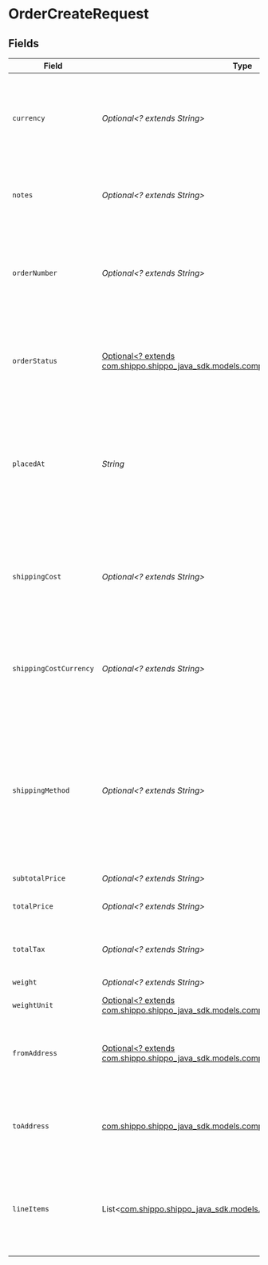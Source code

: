 # OrderCreateRequest


## Fields

| Field                                                                                                                                                                          | Type                                                                                                                                                                           | Required                                                                                                                                                                       | Description                                                                                                                                                                    | Example                                                                                                                                                                        |
| ------------------------------------------------------------------------------------------------------------------------------------------------------------------------------ | ------------------------------------------------------------------------------------------------------------------------------------------------------------------------------ | ------------------------------------------------------------------------------------------------------------------------------------------------------------------------------ | ------------------------------------------------------------------------------------------------------------------------------------------------------------------------------ | ------------------------------------------------------------------------------------------------------------------------------------------------------------------------------ |
| `currency`                                                                                                                                                                     | *Optional<? extends String>*                                                                                                                                                   | :heavy_minus_sign:                                                                                                                                                             | **Required if total_price is provided**<br><br/>Currency of the <code>total_price</code> and <code>total_tax</code> amounts.                                                   | USD                                                                                                                                                                            |
| `notes`                                                                                                                                                                        | *Optional<? extends String>*                                                                                                                                                   | :heavy_minus_sign:                                                                                                                                                             | Custom buyer- or seller-provided notes about the order.                                                                                                                        | This customer is a VIP                                                                                                                                                         |
| `orderNumber`                                                                                                                                                                  | *Optional<? extends String>*                                                                                                                                                   | :heavy_minus_sign:                                                                                                                                                             | An alphanumeric identifier for the order used by the seller/buyer. This identifier doesn't need to be unique.                                                                  | #1068                                                                                                                                                                          |
| `orderStatus`                                                                                                                                                                  | [Optional<? extends com.shippo.shippo_java_sdk.models.components.OrderStatusEnum>](../../models/components/OrderStatusEnum.md)                                                 | :heavy_minus_sign:                                                                                                                                                             | Current state of the order. See the <a href="https://docs.goshippo.com/docs/orders/orders/">orders tutorial</a> <br/>for the logic of how the status is handled.               | PAID                                                                                                                                                                           |
| `placedAt`                                                                                                                                                                     | *String*                                                                                                                                                                       | :heavy_check_mark:                                                                                                                                                             | Date and time when the order was placed. This datetime can be different from the datetime of the order object creation on Shippo.                                              | 2016-09-23T01:28:12Z                                                                                                                                                           |
| `shippingCost`                                                                                                                                                                 | *Optional<? extends String>*                                                                                                                                                   | :heavy_minus_sign:                                                                                                                                                             | Amount paid by the buyer for shipping. This amount can be different from the price the seller will actually pay for shipping.                                                  | 12.83                                                                                                                                                                          |
| `shippingCostCurrency`                                                                                                                                                         | *Optional<? extends String>*                                                                                                                                                   | :heavy_minus_sign:                                                                                                                                                             | **Required if shipping_cost is provided**<br><br/>Currency of the <code>shipping_cost</code> amount.                                                                           | USD                                                                                                                                                                            |
| `shippingMethod`                                                                                                                                                               | *Optional<? extends String>*                                                                                                                                                   | :heavy_minus_sign:                                                                                                                                                             | Shipping method (carrier + service or other free text description) chosen by the buyer. <br/>This value can be different from the shipping method the seller will actually choose. | USPS First Class Package                                                                                                                                                       |
| `subtotalPrice`                                                                                                                                                                | *Optional<? extends String>*                                                                                                                                                   | :heavy_minus_sign:                                                                                                                                                             | N/A                                                                                                                                                                            | 12.1                                                                                                                                                                           |
| `totalPrice`                                                                                                                                                                   | *Optional<? extends String>*                                                                                                                                                   | :heavy_minus_sign:                                                                                                                                                             | Total amount paid by the buyer for this order.                                                                                                                                 | 24.93                                                                                                                                                                          |
| `totalTax`                                                                                                                                                                     | *Optional<? extends String>*                                                                                                                                                   | :heavy_minus_sign:                                                                                                                                                             | Total tax amount paid by the buyer for this order.                                                                                                                             | 0.0                                                                                                                                                                            |
| `weight`                                                                                                                                                                       | *Optional<? extends String>*                                                                                                                                                   | :heavy_minus_sign:                                                                                                                                                             | Total weight of the order.                                                                                                                                                     | 0.4                                                                                                                                                                            |
| `weightUnit`                                                                                                                                                                   | [Optional<? extends com.shippo.shippo_java_sdk.models.components.WeightUnitEnum>](../../models/components/WeightUnitEnum.md)                                                   | :heavy_minus_sign:                                                                                                                                                             | The unit used for weight.                                                                                                                                                      | lb                                                                                                                                                                             |
| `fromAddress`                                                                                                                                                                  | [Optional<? extends com.shippo.shippo_java_sdk.models.components.AddressCreateRequest>](../../models/components/AddressCreateRequest.md)                                       | :heavy_minus_sign:                                                                                                                                                             | <a href="#tag/Addresses">Address</a> object of the sender / seller. Will be returned expanded by default..                                                                     |                                                                                                                                                                                |
| `toAddress`                                                                                                                                                                    | [com.shippo.shippo_java_sdk.models.components.AddressCreateRequest](../../models/components/AddressCreateRequest.md)                                                           | :heavy_check_mark:                                                                                                                                                             | <a href="#tag/Addresses">Address</a> object of the recipient / buyer. Will be returned expanded by default.                                                                    |                                                                                                                                                                                |
| `lineItems`                                                                                                                                                                    | List<[com.shippo.shippo_java_sdk.models.components.LineItemBase](../../models/components/LineItemBase.md)>                                                                     | :heavy_minus_sign:                                                                                                                                                             | Array of <a href="#section/Line-Item">line item</a> objects representing the items in this order. <br/>All objects will be returned expanded by default.                       |                                                                                                                                                                                |